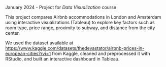 January 2024 - Project for _Data Visualization_ course

This project compares Airbnb accommodations in London and Amsterdam using interactive visualizations (Tableau) to explore key factors such as room type, price range, proximity to subway, and distance from the city center.

We used the dataset available at https://www.kaggle.com/datasets/thedevastator/airbnb-prices-in-european-cities?rvi=1 from Kaggle, cleaned and preprocessed it with RStudio, and built an interactive dashboard in Tableau. 
